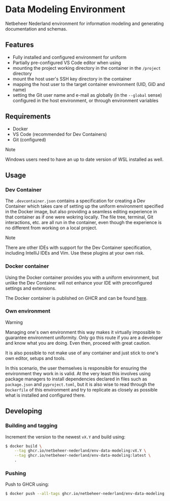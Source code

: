 # Data Modeling Environment

Netbeheer Nederland environment for information modeling and generating documentation and schemas.


## Features


* Fully installed and configured environment for uniform 
* Partially pre-configured VS Code editor when using
* mounting the project working directory in the container in the `/project` directory
* mount the host user's SSH key directory in the container
* mapping the host user to the target container environment (UID, GID and name)
* setting the Git user name and e-mail as globally (in the `--global` sense) configured in the host environment, or through environment variables

## Requirements

* Docker
* VS Code (recommended for Dev Containers)
* Git (configured)

> [!note]
> Windows users need to have an up to date version of WSL installed as well.

## Usage

### Dev Container

The `.devcontainer.json` contains a specification for creating a Dev Container which takes care of setting up the uniform environment specified in the Docker image, but also providing a seamless editing experience in that container as if one were wokring locally. The file tree, terminal, Git interactions, etc. are all run in the container, even though the experience is no different from working on a local project.

> [!note]
> There are other IDEs with support for the Dev Container specification, including IntelliJ IDEs and Vim. Use these plugins at your own risk.

### Docker container

Using the Docker container provides you with a uniform environment, but unlike the Dev Container will not enhance your IDE with preconfigured settings and extensions.

The Docker container is published on GHCR and can be found [here](https://github.com/Netbeheer-Nederland/env-data-modeling/pkgs/container/env-data-modeling).

### Own environment

> [!warning]
> Managing one's own environment this way makes it virtually impossible to guarantee environment uniformity. Only go this route if you are a developer and know what you are doing. Even then, proceed with great caution.

It is also possible to not make use of any container and just stick to one's own editor, setups and tools.

In this scenario, the user themselves is responsible for ensuring the environment they work in is valid. At the very least this involves using package managers to install dependencies declared in files such as `package.json` and `pyproject.toml`, but it is also wise to read through the `Dockerfile` of this environment and try to replicate as closely as possible what is installed and configured there.


## Developing


### Building and tagging

Increment the version to the newest `vX.Y` and build using:

```sh
$ docker build \
    --tag ghcr.io/netbeheer-nederland/env-data-modeling:vX.Y \
    --tag ghcr.io/netbeheer-nederland/env-data-modeling:latest \
    .
```

### Pushing

Push to GHCR using:

```sh
$ docker push --all-tags ghcr.io/netbeheer-nederland/env-data-modeling
```
